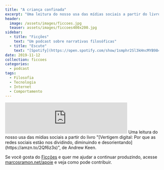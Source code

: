 ```yaml
---
title: "A criança confinada"
excerpt: "Uma leitura do nosso usa das mídias sociais a partir do livro 'Vertigem digital: Por que as redes sociais estão nos dividindo, diminuindo e desorientando', de Andrew Keen"
header:
  image: /assets/images/ficcoes.jpg
  teaser: assets/images/ficcoes400x200.jpg
sidebar:
  - title: "Ficções"
    text: "Um podcast sobre narrativas filosóficas"
  - title: "Escute"
    text: "[Spotify](https://open.spotify.com/show/1smphr2Sl3kHncMYB984rc?si=Ds7GV4oNQnGxsm-bxYvasA), [Google](https://podcasts.google.com/?feed=aHR0cHM6Ly9hbmNob3IuZm0vcy9hOWM4NWIwL3BvZGNhc3QvcnNz) ou [RSS](https://anchor.fm/s/a9c85b0/podcast/rss)"
date: 2019-11-12
collection: ficcoes
categories:
  - podcast
tags: 
  - Filosofia
  - Tecnologia
  - Internet
  - Comportamento
---
```


<iframe src="https://anchor.fm/podcastficcoes/embed/episodes/A-criana-confinada-e8vems" height="102px" width="400px" frameborder="0" scrolling="no"></iframe>
Uma leitura do nosso usa das mídias sociais a partir do livro "[Vertigem digital: Por que as redes sociais estão nos dividindo, diminuindo e desorientando](https://amzn.to/2Qf6z3s)", de Andrew Keen.

Se você gosta do [Ficções](https://marcosramon.net/ficcoes/) e quer me ajudar a continuar produzindo, acesse [marcosramon.net/apoie](https://marcosramon.net/apoie/) e veja como pode contribuir.

